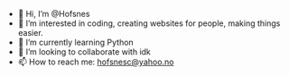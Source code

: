 - 👋 Hi, I’m @Hofsnes
- 👀 I’m interested in coding, creating websites for people, making things easier.
- 🌱 I’m currently learning Python
- 💞️ I’m looking to collaborate with idk
- 📫 How to reach me: hofsnesc@yahoo.no

<!---
Hofsnes/Hofsnes is a ✨ special ✨ repository because its `README.md` (this file) appears on your GitHub profile.
You can click the Preview link to take a look at your changes.
--->
